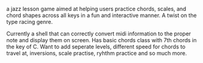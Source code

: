 a jazz lesson game aimed at helping users practice chords, scales, and chord shapes across all keys in a fun and interactive manner. A twist on the type racing genre.


Currently a shell that can correctly convert midi information to the proper note and display them on screen. Has basic chords class with 7th chords in the key of C. Want to add seperate levels, different speed for chords to travel at, inversions, scale practise, ryhthm practice and so much more. 


